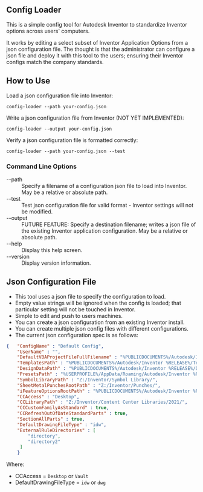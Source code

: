 ## Config Loader

This is a simple config tool for Autodesk Inventor to standardize Inventor options across users' computers. 

It works by editing a select subset of Inventor Application Options from a json configuration file. The thought is that the administrator can configure a json file and deploy it with this tool to the users; ensuring their Inventor configs match the company standards.

## How to Use

Load a json configuration file into Inventor:

    config-loader --path your-config.json

Write a json configuration file from Inventor (NOT YET IMPLEMENTED):

    config-loader --output your-config.json

Verify a json configuration file is formatted correctly:

    config-loader --path your-config.json --test

### Command Line Options

<dl>
  <dt>--path</dt>
  <dd>Specify a filename of a configuration json file to load into Inventor.  May be a relative or absolute path.</dd>
  
  <dt>--test</dt>
  <dd>Test json configuration file for valid format - Inventor settings will not be modified.</dd>
  
  <dt>--output</dt>
  <dd>FUTURE FEATURE: Specify a destination filename; writes a json file of the existing Inventor application configuration.  May be a relative or absolute path.</dd>
  
  <dt>--help</dt>
  <dd>Display this help screen.</dd>
  
  <dt>--version</dt>
  <dd>Display version information.</dd>

## Json Configuration File

- This tool uses a json file to specify the configuration to load.
- Empty value strings will be ignored when the config is loaded; that particular setting will not be touched in Inventor.
- Simple to edit and push to users machines.
- You can create a json configuration from an existing Inventor install.
- You can create multiple json config files with different configurations.
- The current json configuration spec is as follows:

```json
{   "ConfigName" : "Default Config",
    "UserName" : "",
    "DefaultVBAProjectFileFullFilename" : "%PUBLICDOCUMENTS%/Autodesk/Inventor %RELEASE%/Macros/Default.ivb",
    "TemplatesPath" : "%PUBLICDOCUMENTS%/Autodesk/Inventor %RELEASE%/Templates/%LANGUAGE%/",
    "DesignDataPath" : "%PUBLICDOCUMENTS%/Autodesk/Inventor %RELEASE%/Design Data/",
    "PresetsPath" : "%USERPROFILE%/AppData/Roaming/Autodesk/Inventor %RELEASE%/Presets/",
    "SymbolLibraryPath" : "Z:/Inventor/Symbol Library/",
    "SheetMetalPunchesRootPath" : "Z:/Inventor/Punches/",
    "iFeatureOptionsRootPath" : "%PUBLICDOCUMENTS%/Autodesk/Inventor %RELEASE%/Catalog/",
    "CCAccess" : "Desktop",
    "CCLibraryPath" : "Z:/Inventor/Content Center Libraries/2021/",
    "CCCustomFamilyAsStandard" : true,
    "CCRefreshOutOfDateStandardParts" : true,
    "SectionAllParts" : true,
    "DefaultDrawingFileType" : "idw",
    "ExternalRuleDirectories" : [
        "directory",
        "directory2"
     ]
    }
```

Where:

- CCAccess = ```Desktop``` or ```Vault```
- DefaultDrawingFileType = ```idw``` or ```dwg```
